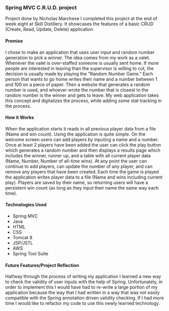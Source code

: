 ### Spring MVC C.R.U.D. project
Project done by Nicholas Marchese
I completed this project at the end of week eight at Skill Distillery. It showcases the features of a basic CRUD (Create, Read, Update, Delete) application.

#### Premise
I chose to make an application that uses user input and random number generation to pick a winner. The idea comes from my work as a valet. Whenever the valet is over-staffed someone is usually sent home. If more people are interested in leaving than the supervisor is willing to cut, the decision is usually made by playing the "Random Number Game." Each person that wants to go home writes their name and a number between 1 and 100 on a piece of paper. Then a website that generates a random number is used, and whoever wrote the number that is closest to the random number is the winner and gets to leave. My web application takes this concept and digitalizes the process, while adding some stat tracking in the process.

#### How it Works
When the application starts it reads in all previous player data from a file (Name and win count). Using the application is quite simple. On the welcome screen users can add players by inputing a name and a number. Once at least 2 players have been added the user can click the play button which generates a random number and then displays a results page which includes the winner, runner up, and a table with all current player data (Name, Number, Number of all-time wins). At any point the user can continue to add players, can update the number of any player, and can remove any players that have been created. Each time the game is played the application writes player data to a file (Name and wins including current play). Players are saved by their name, so returning users will have a persistent win count (as long as they input their name the same way each time).

#### Technologies Used

- Spring MVC
- Java
- HTML
- CSS
- Tomcat 8
- JSP/JSTL
- AWS
- Spring Tool Suite

#### Future Features/Project Reflection
Halfway through the process of writing my application I learned a new way to check the validity of user inputs with the help of Spring. Unfortunately, in order to implement this I would have had to re-write a large portion of my application because the way that I had written in a way that was not easily compatible with the Spring annotation driven validity checking. If I had more time I would like to refactor my code to use this newly learned technology.
